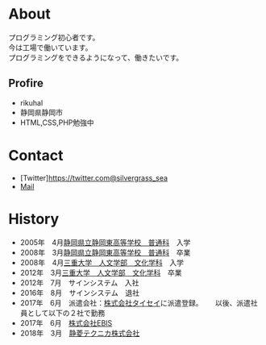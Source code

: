 # About
プログラミング初心者です。  
今は工場で働いています。  
プログラミングをできるようになって、働きたいです。  

## Profire
- rikuhal
- 静岡県静岡市
- HTML,CSS,PHP勉強中

# Contact
- [Twitter]https://twitter.com@silvergrass_sea
- [Mail](mailto:totheseaofkirara2157@gmali.com)

# History
- 2005年　4月[静岡県立静岡東高等学校　普通科](https://www.shizuoka-east.jp/)　入学
- 2008年　3月[静岡県立静岡東高等学校　普通科](https://www.shizuoka-east.jp/)　卒業
- 2008年　4月[三重大学　人文学部　文化学科](http://www.human.mie-u.ac.jp/)　入学
- 2012年　3月[三重大学　人文学部　文化学科](http://www.human.mie-u.ac.jp/)　卒業
- 2012年　7月　サインシステム　入社
- 2016年　8月　サインシステム　退社
- 2017年　6月　派遣会社：[株式会社タイセイ](http://g-taisei.com/)に派遣登録。　　
          以後、派遣社員として以下の２社で勤務
- 2017年　6月　[株式会社EBIS](http://www.ebisusample.com/)
- 2018年　3月　[静菱テクニカ株式会社](https://www.seiryotechnica.co.jp/)
